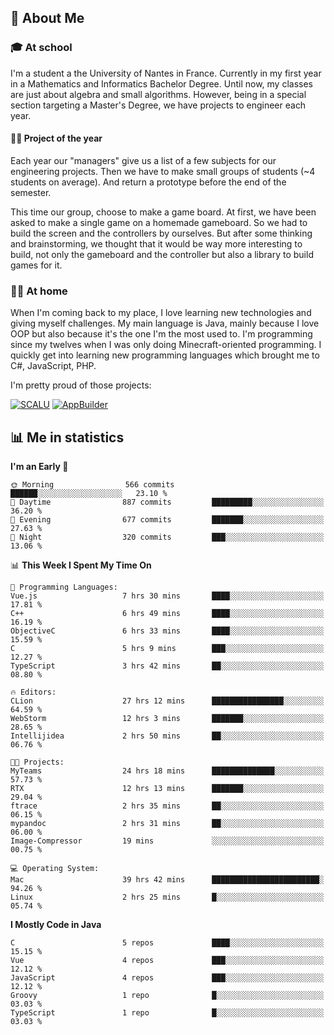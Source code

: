 ## 👀 About Me

### 🎓 At school

I'm a student a the University of Nantes in France. Currently in my first year in a Mathematics and Informatics Bachelor Degree. Until now, my classes are just about algebra and small algorithms. However, being in a special section targeting a Master's Degree, we have projects to engineer each year. 

#### 🔧🔬 Project of the year

Each year our "managers" give us a list of a few subjects for our engineering projects. Then we have to make small groups of students (~4 students on average). And return a prototype before the end of the semester.

This time our group, choose to make a game board. At first, we have been asked to make a single game on a homemade gameboard. So we had to build the screen and the controllers by ourselves. 
But after some thinking and brainstorming, we thought that it would be way more interesting to build, not only the gameboard and the controller but also a library to build games for it.

### 👨‍💻 At home

When I'm coming back to my place, I love learning new technologies and giving myself challenges. My main language is Java, mainly because I love OOP but also because it's the one I'm the most used to. I'm programming since my twelves when I was only doing Minecraft-oriented programming.  I quickly get into learning new programming languages which brought me to C#, JavaScript, PHP. 

I'm pretty proud of those projects:

[![SCALU](https://github-readme-stats.vercel.app/api/pin?username=renardfute&repo=SCALU)](https://github.com/renardfute/scalu)
[![AppBuilder](https://github-readme-stats.vercel.app/api/pin?username=pulsedev2&repo=AppBuilder)](https://github.com/pulsedev2/AppBuilder)

## 📊 Me in statistics
<!--START_SECTION:waka-->
**I'm an Early 🐤** 

```text
🌞 Morning                566 commits         ██████░░░░░░░░░░░░░░░░░░░   23.10 % 
🌆 Daytime                887 commits         █████████░░░░░░░░░░░░░░░░   36.20 % 
🌃 Evening                677 commits         ███████░░░░░░░░░░░░░░░░░░   27.63 % 
🌙 Night                  320 commits         ███░░░░░░░░░░░░░░░░░░░░░░   13.06 % 
```


📊 **This Week I Spent My Time On** 

```text
💬 Programming Languages: 
Vue.js                   7 hrs 30 mins       ████░░░░░░░░░░░░░░░░░░░░░   17.81 % 
C++                      6 hrs 49 mins       ████░░░░░░░░░░░░░░░░░░░░░   16.19 % 
ObjectiveC               6 hrs 33 mins       ████░░░░░░░░░░░░░░░░░░░░░   15.59 % 
C                        5 hrs 9 mins        ███░░░░░░░░░░░░░░░░░░░░░░   12.27 % 
TypeScript               3 hrs 42 mins       ██░░░░░░░░░░░░░░░░░░░░░░░   08.80 % 

🔥 Editors: 
CLion                    27 hrs 12 mins      ████████████████░░░░░░░░░   64.59 % 
WebStorm                 12 hrs 3 mins       ███████░░░░░░░░░░░░░░░░░░   28.65 % 
Intellijidea             2 hrs 50 mins       ██░░░░░░░░░░░░░░░░░░░░░░░   06.76 % 

🐱‍💻 Projects: 
MyTeams                  24 hrs 18 mins      ██████████████░░░░░░░░░░░   57.73 % 
RTX                      12 hrs 13 mins      ███████░░░░░░░░░░░░░░░░░░   29.04 % 
ftrace                   2 hrs 35 mins       ██░░░░░░░░░░░░░░░░░░░░░░░   06.15 % 
mypandoc                 2 hrs 31 mins       ██░░░░░░░░░░░░░░░░░░░░░░░   06.00 % 
Image-Compressor         19 mins             ░░░░░░░░░░░░░░░░░░░░░░░░░   00.75 % 

💻 Operating System: 
Mac                      39 hrs 42 mins      ████████████████████████░   94.26 % 
Linux                    2 hrs 25 mins       █░░░░░░░░░░░░░░░░░░░░░░░░   05.74 % 
```

**I Mostly Code in Java** 

```text
C                        5 repos             ████░░░░░░░░░░░░░░░░░░░░░   15.15 % 
Vue                      4 repos             ███░░░░░░░░░░░░░░░░░░░░░░   12.12 % 
JavaScript               4 repos             ███░░░░░░░░░░░░░░░░░░░░░░   12.12 % 
Groovy                   1 repo              █░░░░░░░░░░░░░░░░░░░░░░░░   03.03 % 
TypeScript               1 repo              █░░░░░░░░░░░░░░░░░░░░░░░░   03.03 % 
```




<!--END_SECTION:waka-->
